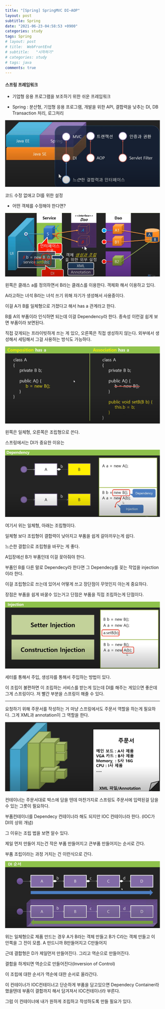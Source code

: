 ```yaml
---
title: "[Spring] SpringMVC DI~AOP"
layout: post
subtitle: Spring
date: "2021-06-23-04:58:53 +0900"
categories: study
tags: Spring
# layout: post
# title:  WebFrontEnd
# subtitle:   "시작하기"
# categories: study
# tags: java
comments: true
---
```



#### 스프링 프레임워크

- 기업형 응용 프로그램을 보조하기 위한 쉬운 프레임워크

- Spring : 분산형, 기업형 응용 프로그램,
개발을 위한 API, 결합력을 낮추는 DI, DB Transaction 처리, 로그처리

![20210623_025623](/assets/20210623_025623.png)

코드 수정 없애고 DI를 위한 설정

- 어떤 객체를 수정해야 한다면?

![20210623_030304](/assets/20210623_030304.png)



왼쪽은 클래스 a를 정의하면서 B라는 클래스를 이용한다.
객체화 해서 이용하고 있다.

A라고하는 녀석 B라는 녀석 쓰기 위해 자기가 생성해서 사용중이다.

이걸 A가 B를 일체형으로 가졌다고 해서 has a 관계라고 한다.

B를 A의 부품이라 인식하면 되는데 이걸 Dependency라 한다. 종속성 이런걸 쉽게 보면 부품이라 보면된다.

직접 갖게되는 프라이빗하게 쓰는 게 있으, 오른쪽은 직접 생성하지 않는다.
외부에서 생성해서 세팅해서 그걸 사용하는 방식도 가능하다.


![20210623_031618](/assets/20210623_031618.png)

왼쪽은 일체형, 오른쪽은 조립형으로 쓴다.

스프링에서는 DI가 중요한 이유는


![20210623_031636](/assets/20210623_031636.png)

여기서 위는 일체형, 아래는 조립형이다.

일체형 보다 조립형이 결합력이 낮아지고 부품을 쉽게 갈아끼우는게 쉽다.

느슨한 결합으로 조립형을 바꾸는 게 좋다.

A입장에선 B가 부품인데 이걸 꽂아줘야 한다.

부품인 B를 다른 말로 Dependecy라 한다면 그 Dependecy를 꽂는 작업을 injection이라 한다.

이걸 조립형으로 쓰는데 있어서 어떻게 쓰고 장단점이 무엇인지 아는게 중요하다.

장점은 부품을 쉽게 바꿀수 있는거고 단점은 부품을 직접 조립하는게 단점이다.

![20210623_032747](/assets/20210623_032747.png)

세터를 통해서 주입, 생성자를 통해서 주입하는 방법이 있다.

이 조립이 불편하면 이 조립하는 서비스를 받는게 있는데 DI를 해주는 게있으면 좋은데 그게 스프링이다. 저 빨간 부분을 스프링이 해줄 수 있다.

-------


요청하기 위해 주문서를 작성하는 거 마냥 스프링에서도 주문서 역할을 하는게 필요하다. 그게 XML과 annotation이 그 역할을 한다.

![20210623_033556](/assets/20210623_033556.png)

컨테이너는 주문서대로 박스에 담을 텐데 마찬가지로 스프링도 주문서에 입력된걸 담을 수 있는 그릇이 필요하다.

부품컨테이너를
Dependecy 컨테이너라 해도 되지만 IOC 컨테이너라 한다.
(IOC가 DI의 상위 개념)

그 이유는 조립 법을 보면 알수 있다.

제일 먼저 만들어 지는건 작은 부품 만들어지고 큰부품 만들어지는 순서로 간다.

부품 조립이라는 과정 거치는 건
이런식으로 간다.

![20210623_034915](/assets/20210623_034915.png)

위는 일체형으로 제품 만드는 경우 A가 B라는 객체 만들고 B가 C라는 객체 만들고 이 안쪽을 그 전이 모름. A 만드니까 B만들어지고 C만들어지

근데 결합형은 D가 제일먼저 만들어진다. 그리고 역순으로 만들어진다.

결합을 하게되면 역순으로 만들어진다(Inversion of Control)

이 조립에 대한 순서가 역순에 대한 순서로 올라간다.

이 컨테이너가 IOC컨테이너고 단순하게 부품을 담고있으면 Dependecy Container라 했을텐데 부품이 결합까지 해서 담겨져서 IOC컨테이너라 부른다.

그럼 이 컨테이너에 내가 원하게 조립하고 작성하도록 만들 필요가 있다.
